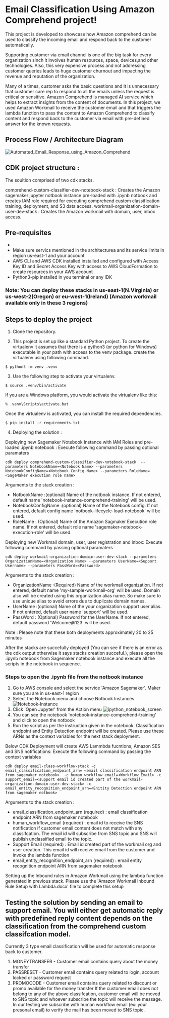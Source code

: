 # Email Classification Using Amazon Comprehend project!

This project is developed to showcase how Amazon comprehend can be used to classify the incoming email and respond back to the customer automatically. 

Supporting customer via email channel is one of the big task for every organization sinch it involves human resources, space, devices,and other technologies. Also, this very expensive process and not addressing customer queries leads to huge customer churnout and impacting the revenue and reputation of the organization. 

Many of a times, customer asks the basic questions and it is unnecessary that customer care rep to respond to all the emails unless the request is critical or sensitive. Amazon Comprehend is managed AI service which helps to extract insights from the content of documents. In this project, we used Amazon Workmail to receive the customer email and that triggers the lambda function to pass the content to Amazon Comprehend to classify content and respond back to the customer via email with pre-defined answer for the known requests.

## Process Flow / Architecture Diagram

![Automated_Email_Response_using_Amazon_Comprehend](/uploads/360725545cf3f7e04929e749ff653e7a/Automated_Email_Response_using_Amazon_Comprehend.jpg)

## CDK project structure :
The soultion comprised of two cdk stacks.

comprehend-custom-classifier-dev-notebook-stack : Creates the Amazon sagemaker jupyter notbook instance pre-loaded with .ipynb notbook and creates IAM role required for executing comprehend custom classification training, deployment, and S3 data access.
workmail-organization-domain-user-dev-stack : Creates the Amazon workmail with domain, user, inbox access.

## Pre-requisites
-
- Make sure servics mentioned in the architecturea and its service limits in region us-east-1 and your account
- AWS CLI and AWS CDK installed installed and configured with Access Key ID and Secret Access Key with access to AWS CloudFormation to create resources in your AWS account
- Python3-pip installed in you terminal or any IDK 

### Note: You can deploy these stacks in us-east-1(N.Virginia) or us-west-2(Oregon) or eu-west-1(Ireland) (Amazon workmail available only in these 3 regions)

## Steps to deploy the project
1. Clone the repository.

2. This project is set up like a standard Python project. To create the virtualenv it assumes that there is a python3 (or python for Windows) executable in your path with access to the venv package. create the virtualenv using following command.
```
$ python3 -m venv .venv 
```

3. Use the following step to activate your virtualenv.
```
$ source .venv/bin/activate
```
If you are a Windows platform, you would activate the virtualenv like this:
```
% .venv\Scripts\activate.bat
```
Once the virtualenv is activated, you can install the required dependencies.
```
$ pip install -r requirements.txt
```
4. Deploying the solution :

Deploying new Sagemaker Notebook Instance with IAM Roles and pre-loaded .ipynb notebook : Execute following command by passing optional paramaters
```
cdk deploy comprehend-custom-classifier-dev-notebook-stack  --parameters NotebookName=<Notebook Name> --parameters NotebookConfigName=<Notebook Config Name> --parameters RoleName=<SageMaker execution role name>
```

Arguments to the stack creation :
* NotbookName :(optional) Name of the notbook instance. If not entered, default name 'notebook-instance-comprehend-training' will be used.
* NotebookConfigName :(optional) Name of the  Notebook config. If not entered, default config name 'notbook-lifecycle-load-notebook' will be used.
* RoleName : (Optional) Name of the Amazon Sagmaker Execution role name. If not entered, default role name 'sagemaker-notebook-execution-role' will be used.

Deploying new Workmail domain, user, user registration and inbox: Execute following command by passing optional paramaters
```
cdk deploy workmail-organization-domain-user-dev-stack --parameters OrganizationName=<Organization Name> --parameters UserName=<Support Username> --parameters PassWord=<Password>
```
Arguments to the stack creation :
* OrganizationName :(Required) Name of the workmail organization. If not entered, default name 'my-sample-workmail-org' will be used. Domain also will be created using this organization alias name. So make sure to use unique alias to avoid errors due to duplicate domain names.
* UserName :(optional) Name of the your organization support user alias. If not entered, default user name 'support' will be used.
* PassWord : (Optional) Password for the UserName. If not entered, default password 'Welcome@123' will be used.

Note : Please note that these both deployments approximately 20 to 25 minutes

After the stacks are succefully deployed (You can see if there is an error as the cdk output otherwise it says stacks creation succeful.), please open the .ipynb notebook from Sagemaker notebook instance and execute all the scripts in the notebook in sequence. 
### Steps to open the .ipynb file from the notbook instance
1. Go to AWS console and select the service 'Amazon Sagemaker'. Maker sure you are in us-east-1 region
2. Select the Notebook menu and choose Notbook Instances
![Notebook-Instance](/uploads/f37db490bc2dfef14cdf3b24ae23558c/Notebook-Instance.jpg)
3. Click 'Open Jupyter' from the Action menu
![ipython_notebook_screen](/uploads/0f87e935a948ce54d3832994c7ef8d9b/ipython_notebook_screen.jpg)
4. You can see the notebook 'notebook-instance-comprehend-training' and click to open the notbook
5. Run the script as per the instruction given in the notebook. Classification endpoint and Entity Detection endpoint will be created.  Please use these ARNs as the context variables for the next stack deployment.

Below CDK Deployment will create AWS Lammbda fucntions, Amazon SES and SNS notifications: Execute the following command by passing the context variables
```
cdk deploy email-class-workflow-stack -c email_classification_endpoint_arn= <email classification endpoint ARN from sagemaker notebook>  -c human_workflow_email=<Workflow Email> -c support_email=<support email id created part of the workmail-organization-domain-user-dev-stack> -c email_entity_recognition_endpoint_arn=<Enitity Detection endpoint ARN from sagemaker notbook>
```
Arguments to the stack creation :

* email_classification_endpoint_arn (required) : email classification endpoint ARN from sagemaker notebook
* human_workflow_email (required) : email id to receive the SNS notification if customer email content does not match with any classifcation. The email id will subscribe from SNS topic and SNS will publish unclassified email to the topic. 
* Support Email (required) : Email id created part of the workmail org and user creation. This email id will receive email from the customer and invoke the lambda function
* email_entity_recognition_endpoint_arn (required) : email entity recognition endpoint ARN from sagemaker notebook

Setting up the Inbound rules in Amazon Workmail using the lambda function generated in previous stack. Please use the  'Amazon Workmail Inbound Rule Setup with Lambda.docx' file to complete this setup


## Testing the solution by sending an email to support email. You will either get automatic reply with predefined reply content depends on the classification from the comprehend custom classifcation model.
Currently 3 type email classification will be used for automatic response back to customer.
1. MONEYTRANSFER  - Customer email contains query about the money transfer 
2. PASSRESET - Customer email contains query related to login, account locked or password request
3. PROMOCODE - Customer email contains query related to discount or promo available for the money transfer
If the customer email does not belong to any of the above classifcation, customer email will be moved to SNS topic and whoever subscribe the topic will receive the message. In our testing we subscribe with human workflow email (ex: your presonal email) to verify the mail has been moved to SNS topic.
